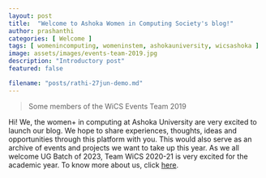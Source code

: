 ```yaml
---
layout: post
title:  "Welcome to Ashoka Women in Computing Society's blog!"
author: prashanthi
categories: [ Welcome ]
tags: [ womenincomputing, womeninstem, ashokauniversity, wicsashoka ]
image: assets/images/events-team-2019.jpg
description: "Introductory post"
featured: false

filename: "posts/rathi-27jun-demo.md"
---
```

> Some members of the WiCS Events Team 2019

Hi! We, the women+ in computing at Ashoka University are very excited to launch our blog. We hope to share experiences, thoughts, ideas and opportunities through this platform with you. This would also serve as an archive of events and projects we want to take up this year. As we all welcome UG Batch of 2023, Team WiCS 2020-21 is very excited for the academic year. To know more about us, click [here](https://wics-ashoka.github.io/about). 
<table>
